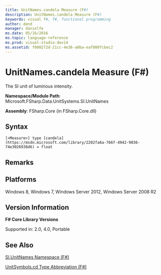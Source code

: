 ```yaml
---
title: UnitNames.candela Measure (F#)
description: UnitNames.candela Measure (F#)
keywords: visual f#, f#, functional programming
author: dend
manager: danielfe
ms.date: 05/16/2016
ms.topic: language-reference
ms.prod: visual-studio-dev14
ms.assetid: f080272d-21cc-4e36-a0ba-eaf080fcbec2 
---
```


# UnitNames.candela Measure (F#)

The SI unit of luminous intensity.

**Namespace/Module Path**: Microsoft.FSharp.Data.UnitSystems.SI.UnitNames

**Assembly**: FSharp.Core (in FSharp.Core.dll)


## Syntax

```
[<Measure>] type [candela](https://msdn.microsoft.com/library/2202fa6a-766f-4942-9036-74e3026938d6) = float
```

## Remarks

## Platforms
Windows 8, Windows 7, Windows Server 2012, Windows Server 2008 R2


## Version Information
**F# Core Library Versions**

Supported in: 2.0, 4.0, Portable




## See Also
[SI.UnitNames Namespace &#40;F&#35;&#41;](SI.UnitNames-Namespace-%5BFSharp%5D.md)

[UnitSymbols.cd Type Abbreviation &#40;F&#35;&#41;](UnitSymbols.cd-Type-Abbreviation-%5BFSharp%5D.md)

